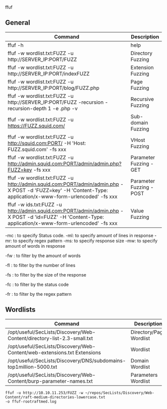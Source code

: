 ffuf

## General
| Command                                                                                                                                                     | Description              |
|-------------------------------------------------------------------------------------------------------------------------------------------------------------|--------------------------|
| ffuf -h                                                                                                                                                     | help                     |
| ffuf -w wordlist.txt:FUZZ -u http://SERVER_IP:PORT/FUZZ                                                                                                     | Directory Fuzzing        |
| ffuf -w wordlist.txt:FUZZ -u http://SERVER_IP:PORT/indexFUZZ                                                                                                | Extension Fuzzing        |
| ffuf -w wordlist.txt:FUZZ -u http://SERVER_IP:PORT/blog/FUZZ.php                                                                                            | Page Fuzzing             |
| ffuf -w wordlist.txt:FUZZ -u http://SERVER_IP:PORT/FUZZ -recursion -recursion-depth 1 -e .php -v                                                            | Recursive Fuzzing        |
| ffuf -w wordlist.txt:FUZZ -u https://FUZZ.squid.com/                                                                                                        | Sub-domain Fuzzing       |
| ffuf -w wordlist.txt:FUZZ -u http://squid.com:PORT/ -H 'Host: FUZZ.squid.com' -fs xxx                                                                       | VHost Fuzzing            |
| ffuf -w wordlist.txt:FUZZ -u http://admin.squid.com:PORT/admin/admin.php?FUZZ=key -fs xxx                                                                   | Parameter Fuzzing - GET  |
| ffuf -w wordlist.txt:FUZZ -u http://admin.squid.com:PORT/admin/admin.php -X POST -d 'FUZZ=key' -H 'Content-Type: application/x-www-form-urlencoded' -fs xxx | Parameter Fuzzing - POST |
| ffuf -w ids.txt:FUZZ -u http://admin.squid.com:PORT/admin/admin.php -X POST -d 'id=FUZZ' -H 'Content-Type: application/x-www-form-urlencoded' -fs xxx       | Value Fuzzing            |

-mc : to specify Status code.
-ml: to specify amount of lines in response
-mr: to specify regex pattern
-ms: to specify response size
-mw: to specify amount of words in response

-fw : to filter by the amount of words

-fl : to filter by the number of lines

-fs : to filter by the size of the response

-fc : to filter by the status code

-fr : to filter by the regex pattern


## Wordlists

| Command                                                                    | Description             |
|----------------------------------------------------------------------------|-------------------------|
| /opt/useful/SecLists/Discovery/Web-Content/directory-list-2.3-small.txt    | Directory/Page Wordlist |
| /opt/useful/SecLists/Discovery/Web-Content/web-extensions.txt	Extensions | Wordlist                |
| /opt/useful/SecLists/Discovery/DNS/subdomains-top1million-5000.txt         | Domain Wordlist         |
| /opt/useful/SecLists/Discovery/Web-Content/burp-parameter-names.txt        | Parameters Wordlist     |


```
ffuf -u http://10.10.11.253/FUZZ -w ~/repos/SecLists/Discovery/Web-Content/raft-medium-directories-lowercase.txt
-o ffuf-rootraftmed.log
```
